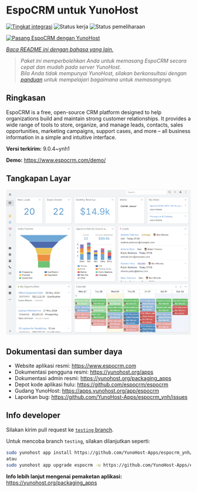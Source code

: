<!--
N.B.: README ini dibuat secara otomatis oleh <https://github.com/YunoHost/apps/tree/master/tools/readme_generator>
Ini TIDAK boleh diedit dengan tangan.
-->

# EspoCRM untuk YunoHost

[![Tingkat integrasi](https://apps.yunohost.org/badge/integration/espocrm)](https://ci-apps.yunohost.org/ci/apps/espocrm/)
![Status kerja](https://apps.yunohost.org/badge/state/espocrm)
![Status pemeliharaan](https://apps.yunohost.org/badge/maintained/espocrm)

[![Pasang EspoCRM dengan YunoHost](https://install-app.yunohost.org/install-with-yunohost.svg)](https://install-app.yunohost.org/?app=espocrm)

*[Baca README ini dengan bahasa yang lain.](./ALL_README.md)*

> *Paket ini memperbolehkan Anda untuk memasang EspoCRM secara cepat dan mudah pada server YunoHost.*  
> *Bila Anda tidak mempunyai YunoHost, silakan berkonsultasi dengan [panduan](https://yunohost.org/install) untuk mempelajari bagaimana untuk memasangnya.*

## Ringkasan

EspoCRM is a free, open-source CRM platform designed to help organizations build and maintain strong customer relationships. It provides a wide range of tools to store, organize, and manage leads, contacts, sales opportunities, marketing campaigns, support cases, and more – all business information in a simple and intuitive interface.


**Versi terkirim:** 9.0.4~ynh1

**Demo:** <https://www.espocrm.com/demo/>

## Tangkapan Layar

![Tangkapan Layar pada EspoCRM](./doc/screenshots/screenshot.png)

## Dokumentasi dan sumber daya

- Website aplikasi resmi: <https://www.espocrm.com>
- Dokumentasi pengguna resmi: <https://yunohost.org/apps>
- Dokumentasi admin resmi: <https://yunohost.org/packaging_apps>
- Depot kode aplikasi hulu: <https://github.com/espocrm/espocrm>
- Gudang YunoHost: <https://apps.yunohost.org/app/espocrm>
- Laporkan bug: <https://github.com/YunoHost-Apps/espocrm_ynh/issues>

## Info developer

Silakan kirim pull request ke [`testing` branch](https://github.com/YunoHost-Apps/espocrm_ynh/tree/testing).

Untuk mencoba branch `testing`, silakan dilanjutkan seperti:

```bash
sudo yunohost app install https://github.com/YunoHost-Apps/espocrm_ynh/tree/testing --debug
atau
sudo yunohost app upgrade espocrm -u https://github.com/YunoHost-Apps/espocrm_ynh/tree/testing --debug
```

**Info lebih lanjut mengenai pemaketan aplikasi:** <https://yunohost.org/packaging_apps>
